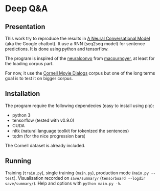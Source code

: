 # Deep Q&A

## Presentation

This work try to reproduce the results in [A Neural Conversational Model](http://arxiv.org/abs/1506.05869) (aka the Google chatbot). It use a RNN (seq2seq model) for sentence predictions. It is done using python and tensorflow.

The program is inspired of the [neuralconvo](https://github.com/macournoyer/neuralconvo) from [macournoyer](https://github.com/macournoyer), at least for the loading corpus part.

For now, it use the [Cornell Movie Dialogs](http://www.cs.cornell.edu/~cristian/Cornell_Movie-Dialogs_Corpus.html) corpus but one of the long terms goal is to test it on bigger corpus.

## Installation

The program require the following dependecies (easy to install using pip):
 * python 3
 * tensorflow (tested with v0.9.0)
 * CUDA
 * nltk (natural language toolkit for tokenized the sentences)
 * tqdm (for the nice progression bars)

The Cornell dataset is already included.

## Running

Training (`train.py`), single training (`main.py`), production mode (`main.py --test`). Visualisation recorded on `save/summary/` (`tensorboard --logdir save/summary/`). Help and options with `python main.py -h`.
